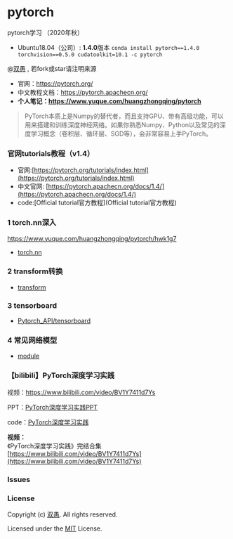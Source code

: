 <!--
 * @Description: 
 * @Author: HCQ
 * @Company(School): UCAS
 * @Email: 1756260160@qq.com
 * @Date: 2022-05-22 00:01:07
 * @LastEditTime: 2022-05-22 16:46:51
 * @FilePath: /pytorch/README.md
-->
# pytorch

pytorch学习 （2020年秋）

* Ubuntu18.04（公司）: **1.4.0**版本
  `conda install pytorch==1.4.0 torchvision==0.5.0 cudatoolkit=10.1 -c pytorch`

@[双愚](https://github.com/HuangCongQing/pytorch) , 若fork或star请注明来源

* 官网：https://pytorch.org/
* 中文教程文档：https://pytorch.apachecn.org/
* **个人笔记：https://www.yuque.com/huangzhongqing/pytorch**

> PyTorch本质上是Numpy的替代者，而且支持GPU、带有高级功能，可以用来搭建和训练深度神经网络。如果你熟悉Numpy、Python以及常见的深度学习概念（卷积层、循环层、SGD等），会非常容易上手PyTorch。

### 官网tutorials教程（v1.4）

* 官网:[https://pytorch.org/tutorials/index.html](https://pytorch.org/tutorials/index.html)
* 中文官网: [https://pytorch.apachecn.org/docs/1.4/](https://pytorch.apachecn.org/docs/1.4/)
* code:[Official tutorial官方教程](Official tutorial官方教程)

### 1 torch.nn深入


https://www.yuque.com/huangzhongqing/pytorch/hwk1g7

* [torch.nn](torch.nn)


### 2 transform转换

* [transform](transform)


### 3 tensorboard
* [Pytorch_API/tensorboard](Pytorch_API/tensorboard)


### 4 常见网络模型
* [module](module)

### 【bilibili】PyTorch深度学习实践

视频：https://www.bilibili.com/video/BV1Y7411d7Ys

PPT：[PyTorch深度学习实践PPT](PyTorch深度学习实践PPT)

code：[PyTorch深度学习实践](PyTorch深度学习实践)

**视频：**<br />《PyTorch深度学习实践》完结合集<br />[https://www.bilibili.com/video/BV1Y7411d7Ys](https://www.bilibili.com/video/BV1Y7411d7Ys)





### Issues

### License

Copyright (c) [双愚](https://github.com/HuangCongQing/pytorch). All rights reserved.

Licensed under the [MIT](./LICENSE) License.
